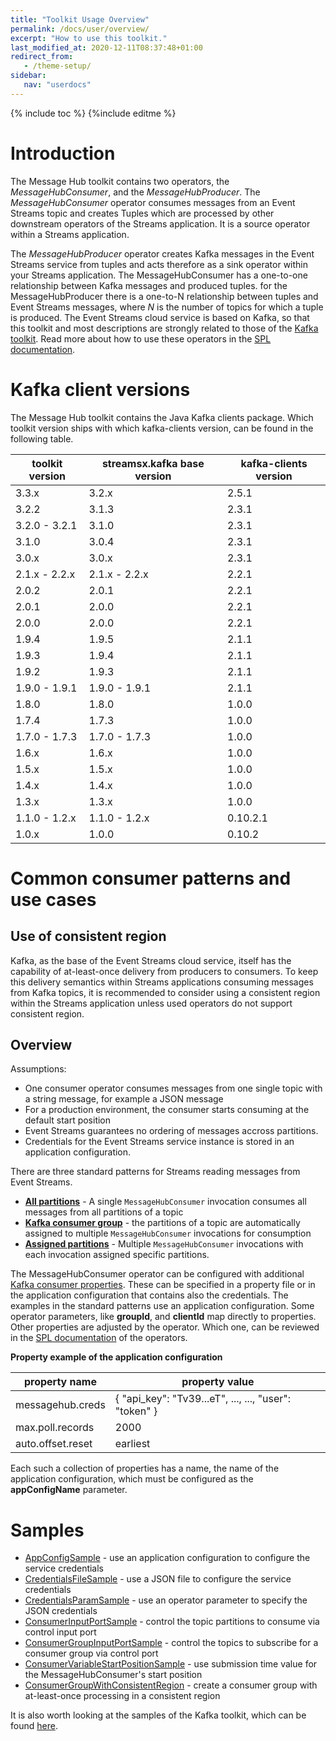 ```yaml
---
title: "Toolkit Usage Overview"
permalink: /docs/user/overview/
excerpt: "How to use this toolkit."
last_modified_at: 2020-12-11T08:37:48+01:00
redirect_from:
   - /theme-setup/
sidebar:
   nav: "userdocs"
---
```

{% include toc %}
{%include editme %}

# Introduction

The Message Hub toolkit contains two operators, the *MessageHubConsumer*, and the *MessageHubProducer*.
The *MessageHubConsumer* operator consumes messages from an Event Streams topic and creates Tuples which are processed by
other downstream operators of the Streams application. It is a source operator within a Streams application.

The *MessageHubProducer* operator creates Kafka messages in the Event Streams service from tuples and acts therefore
as a sink operator within your Streams application. The MessageHubConsumer has a one-to-one relationship between Kafka messages and produced tuples. for the MessageHubProducer there is a one-to-N relationship between tuples and Event Streams messages, where *N* is the number of topics for which a tuple is produced.
The Event Streams cloud service is based on Kafka, so that this toolkit and most descriptions are strongly related to those of the [Kafka toolkit](https://github.com/IBMStreams/streamsx.kafka). Read more about how to use these operators in the [SPL documentation](https://ibmstreams.github.io/streamsx.messagehub/doc/spldoc/html/).

# Kafka client versions

The Message Hub toolkit contains the Java Kafka clients package. Which toolkit version ships with which kafka-clients version, can be found in the following table.

| toolkit version | streamsx.kafka base version | kafka-clients version |
| --- | --- | --- |
| 3.3.x | 3.2.x | 2.5.1 |
| 3.2.2 | 3.1.3 | 2.3.1 |
| 3.2.0  - 3.2.1 | 3.1.0 | 2.3.1 |
| 3.1.0 | 3.0.4 | 2.3.1 |
| 3.0.x | 3.0.x | 2.3.1 |
| 2.1.x - 2.2.x | 2.1.x - 2.2.x | 2.2.1 |
| 2.0.2 | 2.0.1 | 2.2.1 |
| 2.0.1 | 2.0.0 | 2.2.1 |
| 2.0.0 | 2.0.0 | 2.2.1 |
| 1.9.4 | 1.9.5 | 2.1.1 |
| 1.9.3 | 1.9.4 | 2.1.1 |
| 1.9.2 | 1.9.3 | 2.1.1 |
| 1.9.0 - 1.9.1 | 1.9.0 - 1.9.1 | 2.1.1 |
| 1.8.0 | 1.8.0 | 1.0.0 |
| 1.7.4 | 1.7.3 | 1.0.0
| 1.7.0 - 1.7.3 | 1.7.0 - 1.7.3 | 1.0.0 |
| 1.6.x | 1.6.x | 1.0.0 |
| 1.5.x | 1.5.x | 1.0.0 |
| 1.4.x | 1.4.x | 1.0.0 |
| 1.3.x | 1.3.x | 1.0.0 |
| 1.1.0 - 1.2.x | 1.1.0 - 1.2.x | 0.10.2.1 |
| 1.0.x | 1.0.0 | 0.10.2 |


# Common consumer patterns and use cases

## Use of consistent region

Kafka, as the base of the Event Streams cloud service, itself has the capability of at-least-once delivery from producers to consumers. To keep this delivery semantics within Streams applications consuming messages from Kafka topics, it is recommended to consider using a consistent region within the Streams application unless used operators do not support consistent region.

## Overview

Assumptions:
* One consumer operator consumes messages from one single topic with a string message, for example a JSON message
* For a production environment, the consumer starts consuming at the default start position
* Event Streams guarantees no ordering of messages accross partitions.
* Credentials for the Event Streams service instance is stored in an application configuration.

There are three standard patterns for Streams reading messages from Event Streams.

* [**All partitions**](https://ibmstreams.github.io/streamsx.messagehub/docs/user/UsecaseAllPartitions/) - A single `MessageHubConsumer` invocation consumes all messages from all partitions of a topic
* [**Kafka consumer group**](https://ibmstreams.github.io/streamsx.messagehub/docs/user/UsecaseConsumerGroup/) - the partitions of a topic are automatically assigned to multiple `MessageHubConsumer` invocations for consumption
* [**Assigned partitions**](https://ibmstreams.github.io/streamsx.messagehub/docs/user/UsecaseAssignedPartitions/) - Multiple `MessageHubConsumer` invocations with each invocation assigned specific partitions.

The MessageHubConsumer operator can be configured with additional
[Kafka consumer properties](https://kafka.apache.org/documentation.html#consumerconfigs). These can be specified in a property file or in the application configuration that contains also the credentials. The examples in the standard patterns use an application configuration. Some operator parameters, like **groupId**, and **clientId** map directly to properties. Other properties are adjusted by the operator. Which one, can be reviewed in the [SPL documentation](https://ibmstreams.github.io/streamsx.messagehub/docs/user/SPLDoc/) of the operators.

**Property example of the application configuration**

| property name | property value |
| --- | --- |
| messagehub.creds | { "api_key": "Tv39...eT", ..., ..., "user": "token" } |
| max.poll.records | 2000 |
| auto.offset.reset | earliest |

Each such a collection of properties has a name, the name of the application configuration, which must be configured as the **appConfigName** parameter.

# Samples

* [AppConfigSample](https://github.com/IBMStreams/streamsx.messagehub/tree/develop/samples/AppConfigSample) - use an application configuration to configure the service credentials
* [CredentialsFileSample](https://github.com/IBMStreams/streamsx.messagehub/tree/develop/samples/CredentialsFileSample) - use a JSON file to configure the service credentials
* [CredentialsParamSample](https://github.com/IBMStreams/streamsx.messagehub/tree/develop/samples/CredentialsParamSample) - use an operator parameter to specify the JSON credentials
* [ConsumerInputPortSample](https://github.com/IBMStreams/streamsx.messagehub/tree/develop/samples/ConsumerInputPortSample) - control the topic partitions to consume via control input port
* [ConsumerGroupInputPortSample](https://github.com/IBMStreams/streamsx.messagehub/tree/develop/samples/ConsumerGroupInputPortSample) - control the topics to subscribe for a consumer group via control port
* [ConsumerVariableStartPositionSample](https://github.com/IBMStreams/streamsx.messagehub/tree/develop/samples/ConsumerVariableStartPositionSample) - use submission time value for the MessageHubConsumer's start position
* [ConsumerGroupWithConsistentRegion](https://github.com/IBMStreams/streamsx.messagehub/tree/develop/samples/ConsumerGroupWithConsistentRegion) - create a consumer group with at-least-once processing in a consistent region


It is also worth looking at the samples of the Kafka toolkit, which can be found [here](https://ibmstreams.github.io/streamsx.kafka/docs/user/overview/).
